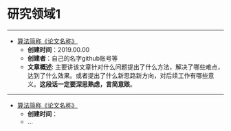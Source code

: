 # 研究领域1
---
* [算法简称《论文名称》](https://github.com/PaperCommunity/Manual/tree/master/Research%20Interest1/paper%20name)
  - **创建时间**：2019.00.00
  - **创建者**：自己的名字github账号等
  - **文章概述**: 主要讲该文章针对什么问题提出了什么方法，解决了哪些难点，达到了什么效果。或者提出了什么新思路新方向，对后续工作有哪些意义。**这段话一定要深思熟虑，言简意赅**。
---
* [算法简称《论文名称》]()
  - **创建时间**：
  - ...


